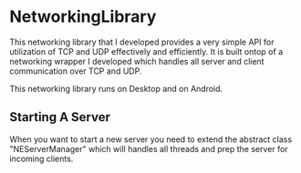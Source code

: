 NetworkingLibrary
=================

This networking library that I developed provides a very simple API for utilization of TCP and UDP effectively and efficiently. It is built ontop of a networking wrapper I developed which handles all server and client communication over TCP and UDP.


This networking library runs on Desktop and on Android.

## Starting A Server

When you want to start a new server you need to extend the abstract class "NEServerManager" which will handles all threads and prep the server for incoming clients. 
